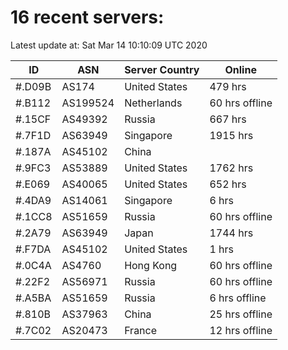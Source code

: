 # 16 recent servers:

Latest update at: Sat Mar 14 10:10:09 UTC 2020

| ID | ASN | Server Country | Online |
| -- | --- | -------------- | ------ |
| #.D09B | AS174 | United States | 479 hrs |
| #.B112 | AS199524 | Netherlands | 60 hrs offline |
| #.15CF | AS49392 | Russia | 667 hrs |
| #.7F1D | AS63949 | Singapore | 1915 hrs |
| #.187A | AS45102 | China | |
| #.9FC3 | AS53889 | United States | 1762 hrs |
| #.E069 | AS40065 | United States | 652 hrs |
| #.4DA9 | AS14061 | Singapore | 6 hrs |
| #.1CC8 | AS51659 | Russia | 60 hrs offline |
| #.2A79 | AS63949 | Japan | 1744 hrs |
| #.F7DA | AS45102 | United States | 1 hrs |
| #.0C4A | AS4760 | Hong Kong | 60 hrs offline |
| #.22F2 | AS56971 | Russia | 60 hrs offline |
| #.A5BA | AS51659 | Russia | 6 hrs offline |
| #.810B | AS37963 | China | 25 hrs offline |
| #.7C02 | AS20473 | France | 12 hrs offline |

